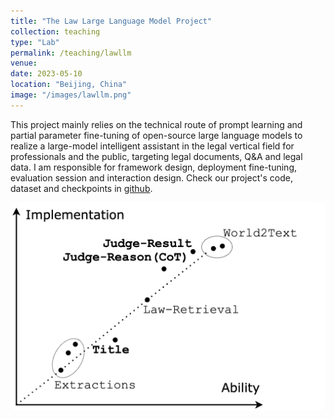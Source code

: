 ```yaml
---
title: "The Law Large Language Model Project"
collection: teaching
type: "Lab"
permalink: /teaching/lawllm
venue: 
date: 2023-05-10
location: "Beijing, China"
image: "/images/lawllm.png"
---
```


This project mainly relies on the technical route of prompt learning and partial parameter fine-tuning of open-source large language models to realize a large-model intelligent assistant in the legal vertical field for professionals and the public, targeting legal documents, Q&A and legal data. I am responsible for framework design, deployment fine-tuning, evaluation session and interaction design. Check our project's code, dataset and checkpoints in [github](https://github.com/BUPT-LawLLM/LawLLM).

<div class="paper-image">
    <img src="/images/lawllm.png" style="border-radius: 10px; width: 800px;">
</div>